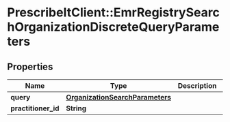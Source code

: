 # PrescribeItClient::EmrRegistrySearchOrganizationDiscreteQueryParameters

## Properties
Name | Type | Description | Notes
------------ | ------------- | ------------- | -------------
**query** | [**OrganizationSearchParameters**](OrganizationSearchParameters.md) |  | [optional] 
**practitioner_id** | **String** |  | [optional] 

